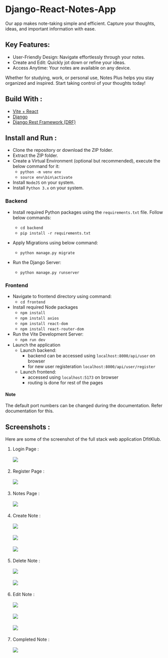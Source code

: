 # Django-React-Notes-App

Our app makes note-taking simple and efficient. Capture your thoughts, ideas, and important information with ease.

## Key Features:

-   User-Friendly Design: Navigate effortlessly through your notes.
-   Create and Edit: Quickly jot down or refine your ideas.
-   Access Anytime: Your notes are available on any device.

Whether for studying, work, or personal use, Notes Plus helps you stay organized and inspired. Start taking control of your thoughts today!

## Build With :

<ul>
    <li><a href="https://vitejs.dev/" target="_blank">Vite + React</a></li>
    <li><a href="https://www.djangoproject.com/start/" target="_blank">Django</a></li>
    <li><a href="https://www.django-rest-framework.org/" target="_blank">Django Rest Framework (DRF)</a></li>
</ul>

## Install and Run :

-   Clone the repository or download the ZIP folder.
-   Extract the ZIP folder.
-   Create a Virtual Environment (optional but recommended), execute the below command for it:
    -   `python -m venv env`
    -   `source env\bin\activate`
-   Install `NodeJS` on your system.
-   Install `Python 3.x` on your system.

### Backend

-   Install required Python packages using the `requirements.txt` file. Follow below commands:

    -   `cd backend`
    -   `pip install -r requirements.txt`

-   Apply Migrations using below command:
    -   `python manage.py migrate`
-   Run the Django Server:
    -   `python manage.py runserver`

### Frontend

-   Navigate to frontend directory using command:
    -   `cd frontend`
-   Install required Node packages
    -   `npm install`
    -   `npm install axios`
    -   `npm install react-dom`
    -   `npm install react-router-dom`
-   Run the Vite Development Server:
    -   `npm run dev`
-   Launch the application
    -   Launch backend:
        -   backend can be accessed using `localhost:8000/api/user` on browser
        -   for new user registeration `localhost:8000/api/user/register`
    -   Launch frontend:
        -   accessed using `localhost:5173` on browser
        -   routing is done for rest of the pages

#### Note

The default port numbers can be changed during the documentation. Refer documentation for this.

## Screenshots :

Here are some of the screenshot of the full stack web application DfitKlub.

1. Login Page :<br><br>
   <img src="./screenshots/login.png"><br><br>
2. Register Page :<br><br>
   <img src="./screenshots/register.png"><br><br>
3. Notes Page :<br><br>
   <img src="./screenshots/notes.png"><br><br>
4. Create Note :<br><br>
   <img src="./screenshots/create-note.png"><br><br>
   <img src="./screenshots/note-created.png"><br><br>
   <img src="./screenshots/notes-after-create.png"><br><br>
5. Delete Note : <br><br>
   <img src="./screenshots/delete-note.png"> <br><br>
   <img src="./screenshots/notes-after-delete.png"> <br><br>
6. Edit Note : <br><br>
   <img src="./screenshots/edit-note.png"> <br><br>
   <img src="./screenshots/note-edited.png"> <br><br>
   <img src="./screenshots/notes-after-edit.png"> <br><br>
7. Completed Note : <br><br>
   <img src="./screenshots/note-completed.png">
